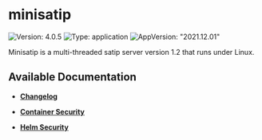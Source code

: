 # minisatip

![Version: 4.0.5](https://img.shields.io/badge/Version-4.0.5-informational?style=flat-square) ![Type: application](https://img.shields.io/badge/Type-application-informational?style=flat-square) ![AppVersion: "2021.12.01"](https://img.shields.io/badge/AppVersion-"2021.12.01"-informational?style=flat-square)

Minisatip is a multi-threaded satip server version 1.2 that runs under Linux.

## Available Documentation

- [**Changelog**](CHANGELOG)

- [**Container Security**](container-security)

- [**Helm Security**](helm-security)

